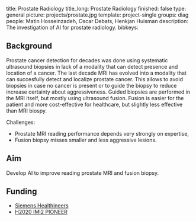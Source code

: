 title: Prostate Radiology
title_long: Prostate Radiology
finished: false
type: general
picture: projects/prostate.jpg
template: project-single
groups: diag
people: Matin Hosseinzadeh, Oscar Debats, Henkjan Huisman
description: The investigation of AI for prostate radiology. 
bibkeys: 

## Background

Prostate cancer detection for decades was done using systematic ultrasound biopsies in lack of a modality that can detect presence and location of a cancer. The last decade MRI has evolved into a modality that can succesfully detect and localize prostate cancer. This allows to avoid biopsies in case no cancer is present or to guide the biopsy to reduce increase certainty about aggressiveness. Guided biopsies are performed in the MRI itself, but mostly using ultrasound fusion. Fusion is easier for the patient and more cost-effective for healthcare, but slightly less effective than MRI biospy. 

Challenges: 
* Prostate MRI reading performance depends very strongly on expertise,
* Fusion biopsy misses smaller and less aggressive lesions.

## Aim
Develop AI to improve reading prostate MRI and fusion biopsy.

## Funding
* [Siemens Healthineers](https://www.siemens-healthineers.com/)
* [H2020 IMI2 PIONEER](https://prostate-pioneer.eu/)
